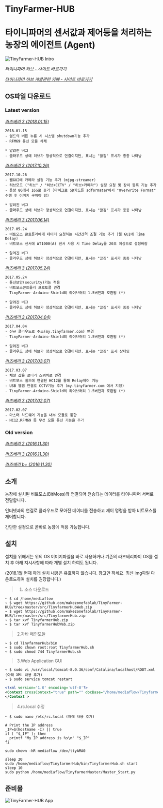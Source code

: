 # TinyFarmer-HUB
타이니파머의 센서값과 제어등을 처리하는 농장의 에이전트 (Agent)
==========================

![TinyFarmer-HUB Intro](https://github.com/makezonefablab/TinyFarmer-HUB/blob/master/img/tinyFarmerHub.png)  

[*타이니파머 허브 - 사이트 바로가기*](http://106.240.234.10/mediafarmHome/?page_id=14724)

[*타이니파머 허브 개발관련 카페 - 사이트 바로가기*](http://cafe.naver.com/makezone#)

OS파일 다운로드
--------------

### Latest version 

[*라즈베리 3 (2018.01.15)*](http://106.240.234.12/tinyfarmer/atth/2018-01-15-raspbian-jessie-Raspberry3_tinyfarmerHUB_15G.img)
```
2018.01.15 
- 쉴드의 버튼 누름 시 시스템 shutdown기능 추가
- RFM69 통신 모듈 삭제

* 알려진 버그
- 클라우드 상에 허브가 정상적으로 연결이지만, 표시는 "끊김" 표시가 종종 나타남
```

[*라즈베리 3 (2017.10.26)*](http://106.240.234.12/tinyfarmer/atth/2017-10-26-raspbian-jessie-Raspberry3_tinyfarmerHUB_16G.img)
```
2017.10.26 
- 웹GUI에 카메라 설정 기능 추가 (mjpg-streamer)
- 허브모드 ("허브" / "허브+CCTV" / "허브+카메라") 설정 요청 및 장치 등록 기능 추가
- 용량 8G에서 16G로 증가 (마이크로 SD카드를 sdformater에서 "Overwrite Format" 수행 후 이미지 구워야 함)

* 알려진 버그
- 클라우드 상에 허브가 정상적으로 연결이지만, 표시는 "끊김" 표시가 종종 나타남
```

[*라즈베리 3 (2017.06.14)*](http://106.240.234.12/tinyfarmer/atth/2017-06-14-raspbian-jessie-Raspberry3_tinyfarmerHUB_8G.img)
```
2017.05.24 
- 비트모스 콘트롤러에게 데이터 요청하는 시간간격 조절 기능 추가 (웹 GUI에 Time Delay)
- 비트모스 센서에 WT1000(A) 센서 사용 시 Time Delay를 20초 이상으로 설정바람

* 알려진 버그
- 클라우드 상에 허브가 정상적으로 연결이지만, 표시는 "끊김" 표시가 종종 나타남
```

[*라즈베리 3 (2017.05.24)*](http://106.240.234.12/tinyfarmer/atth/2017-05-24-raspbian-jessie-Raspberry3_tinyfarmerHUB_8G.img)
```
2017.05.24 
- 통신보안(security)기능 적용
- 비트모스콘트롤러 프로토콜 변경
- TinyFarmer-Arduino-Shield의 라이브러리 1.5버전과 호환됨 (*)

* 알려진 버그
- 클라우드 상에 허브가 정상적으로 연결이지만, 표시는 "끊김" 표시가 종종 나타남
```

[*라즈베리 3 (2017.04.04)*](http://106.240.234.12/tinyfarmer/atth/2017-04-04-raspbian-jessie-Raspberry3_tinyfarmerHUB_8G.img)
```
2017.04.04 
- 신규 클라우드로 주소(my.tinyfarmer.com) 변경 
- TinyFarmer-Arduino-Shield의 라이브러리 1.5버전과 호환됨 (*)

* 알려진 버그
- 클라우드 상에 허브가 정상적으로 연결이지만, 표시는 "끊김" 표시 상태임
```

[*라즈베리 3 (2017.03.07)*](http://my.tinyfarmer.com/tinyfarmer/atth/2017-03-07-raspbian-jessie-Raspberry3_tinyfarmerHUB_8G.img)
```
2017.03.07 
- 채널 값을 로터리 스위치로 변경 
- 비트모스 쉴드에 연결된 HC12를 통해 Relay제어 기능
- USB 웹캠 연결로 CCTV기능 추가 (my.tinyfarmer.com 에서 지정)
- TinyFarmer-Arduino-Shield의 라이브러리 1.5버전과 호환됨 (*)
```

[*라즈베리 3 (2017.02.07)*](http://my.tinyfarmer.com/tinyfarmer/atth/2017-02-07-raspbian-jessie-Raspberry3_tinyfarmerHUB_8G.img)
```
2017.02.07 
- 마스터 하드웨어 기능을 내부 모듈로 통합 
- HC12,RFM69 등 무선 모듈 통신 기능을 추가 
```


### Old version 

[*라즈베리 2 (2016.11.30)*](http://my.tinyfarmer.com/tinyfarmer/atth/TinyFarmer-Hub-Raspberry2.img)

[*라즈베리 3 (2016.11.30)*](http://my.tinyfarmer.com/tinyfarmer/atth/TinyFarmer-Hub-Raspberry3.img)

[*라즈베리 b+ (2016.11.30)*](http://my.tinyfarmer.com/tinyfarmer/atth/TinyFarmer-Hub-Raspberryb.img)


소개
--------------
농장에 설치된 비트모스(BitMoss)와 연결되어 전송되는 데이터를 타이니파머 서버로 전달합니다.

인터넷과의 연결로 클라우드로 모아진 데이터를 전송하고 제어 명령을 받아 비트모스를 제어합니다.

간단한 설정으로 곧바로 농장에 적용 가능합니다.



설치 
--------------
설치를 위해서는 위의 OS 이미지파일을 바로 사용하거나 기존의 라즈베리파이 OS를 설치 후 아래 지시사항에 따라 개별 설치 하여도 됩니다.

(2018.1월 현재 아래 설치 내용은 유효하지 않습니다. 참고만 하세요. 최신 img파일 다운로드하여 설치를 권장합니다.)

> 1. 소스 다운로드 
```
~ $ cd /home/mediaflow
~ $ wget https://github.com/makezonefablab/TinyFarmer-HUB/tree/master/src/TinyfarmerHubWeb.zip
~ $ wget https://github.com/makezonefablab/TinyFarmer-HUB/tree/master/src/TinyfarmerHub.zip
~ $ tar xvf TinyfarmerHub.zip
~ $ tar xvf TinyfarmerHubWeb.zip
```
> 2.자바 메인모듈 
```
~ $ cd TinyfarmerHub/bin
~ $ sudo chown root:root TinyfarmerHub.sh
~ $ sudo chmod 744 TinyfarmerHub.sh
```
> 3.Web Application GUI 
```
~ $ sudo vi /usr/local/tomcat-8.0.36/conf/Catalina/localhost/ROOT.xml    (아래 XML 내용 추가)
~ $ sudo service tomcat restart
```


~~~ xml
<?xml version='1.0' encoding='utf-8'?>
<Context crossContext="true" path="" docBase="/home/mediaflow/TinyfarmerHubWeb" >
</Context >
~~~

> 4.rc.local 수정  
```
~ $ sudo nano /etc/rc.local (아래 내용 추가)
```

~~~
# Print the IP address
_IP=$(hostname -I) || true
if [ "$_IP" ]; then
  printf "My IP address is %s\n" "$_IP"
fi

sudo chown -hR mediaflow /dev/ttyAMA0

sleep 20 
sudo /home/mediaflow/TinyfarmerHub/bin/TinyfarmerHub.sh start
sleep 10
sudo python /home/mediaflow/TinyfarmerMaster/Master_Start.py

~~~


준비물
--------------

![TinyFarmer-HUB App](https://github.com/makezonefablab/TinyFarmer-HUB/blob/master/img/rasp.jpg) 





